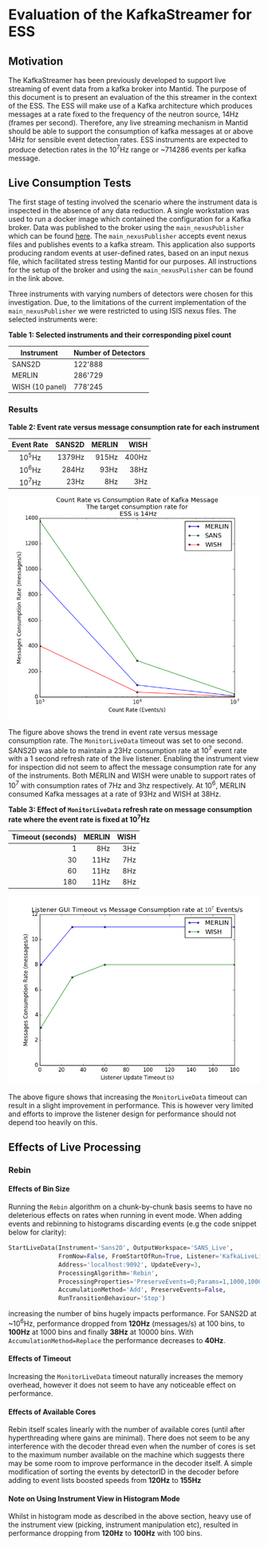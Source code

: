 # Evaluation of the KafkaStreamer for ESS
## Motivation
The KafkaStreamer has been previously developed to support live streaming of event data from a kafka broker into Mantid. 
The purpose of this document is to present an evaluation of the this streamer in the context of the ESS. 
The ESS will make use of a Kafka architecture which produces messages at a rate fixed to the frequency of the neutron source, 14Hz (frames per second). 
Therefore, any live streaming mechanism in Mantid should be able to support the consumption of kafka messages at or above 14Hz for sensible event detection rates. 
ESS instruments are expected to produce detection rates in the 10<sup>7</sup>Hz range or ~714286 events per kafka message.

## Live Consumption Tests
The first stage of testing involved the scenario where the instrument data is inspected in the absence of any data reduction. 
A single workstation was used to run a docker image which contained the configuration for a Kafka broker. 
Data was published to the broker using the `main_nexusPublisher` which can be found [here](https://github.com/ess-dmsc/NeXus-Streamer). 
The `main_nexusPublisher` accepts event nexus files and publishes events to a kafka stream. 
This application also supports producing random events at user-defined rates, based on an input nexus file, which facilitated stress testing Mantid for our purposes. 
All instructions for the setup of the broker and using the `main_nexusPulisher` can be found in the link above.

Three instruments with varying numbers of detectors were chosen for this investigation. 
Due, to the limitations of the current implementation of the `main_nexusPublisher` we were restricted to using ISIS nexus files. 
The selected instruments were:

**Table 1: Selected instruments and their corresponding pixel count**

Instrument|Number of Detectors
---|---
SANS2D|122'888
MERLIN|286'729
WISH (10 panel)|778'245

### Results
**Table 2: Event rate versus message consumption rate for each instrument**

Event Rate|SANS2D|MERLIN|WISH
:-:|--:|--:|--:
10<sup>5</sup>Hz|1379Hz|915Hz|400Hz
10<sup>6</sup>Hz|284Hz|93Hz|38Hz
10<sup>7</sup>Hz|23Hz|8Hz|3Hz

![Trend1](figure_1.png)

The figure above shows the trend in event rate versus message consumption rate. 
The `MonitorLiveData` timeout was set to one second. 
SANS2D was able to maintain a 23Hz consumption rate at 10<sup>7</sup> event rate with a 1 second refresh rate of the live listener. 
Enabling the instrument view for inspection did not seem to affect the message consumption rate for any of the instruments. 
Both MERLIN and WISH were unable to support rates of 10<sup>7</sup> with consumption rates of 7Hz and 3hz respectively. 
At 10<sup>6</sup>, MERLIN consumed Kafka messages at a rate of 93Hz and WISH at 38Hz.

**Table 3: Effect of `MonitorLiveData` refresh rate on message consumption rate where the event rate is fixed at 10<sup>7</sup>Hz**

Timeout (seconds)|MERLIN|WISH
--:|--:|--:
1|8Hz|3Hz 
30|11Hz|7Hz
60|11Hz|8Hz
180|11Hz|8Hz

![Trend2](figure_2.png)

The above figure shows that increasing the `MonitorLiveData` timeout can result in a slight improvement in performance. 
This is however very limited and efforts to improve the listener design for performance should not depend too heavily on this.

## Effects of Live Processing

### Rebin
#### Effects of Bin Size
Running the `Rebin` algorithm on a chunk-by-chunk basis seems to have no deleterious effects on rates when running in event mode. 
When adding events and rebinning to histograms discarding events (e.g the code snippet below for clarity):

```python
StartLiveData(Instrument='Sans2D', OutputWorkspace='SANS_Live',
              FromNow=False, FromStartOfRun=True, Listener='KafkaLiveLister',
              Address='localhost:9092', UpdateEvery=3,
              ProcessingAlgorithm='Rebin',
              ProcessingProperties='PreserveEvents=0;Params=1,1000,100006',
              AccumulationMethod='Add', PreserveEvents=False,
              RunTransitionBehaviour='Stop')
```

increasing the number of bins hugely impacts performance. 
For SANS2D at ~10<sup>6</sup>Hz, performance dropped from **120Hz** (messages/s) at 100 bins, to **100Hz** at 1000 bins and finally **38Hz** at 10000 bins. 
With `AccumulationMethod=Replace` the performance decreases to **40Hz**.   

#### Effects of Timeout
Increasing the `MonitorLiveData` timeout naturally increases the memory overhead, however it does not seem to have any noticeable effect on performance.

#### Effects of Available Cores

Rebin itself scales linearly with the number of available cores (until after hyperthreading where gains are minimal).
There does not seem to be any interference with the decoder thread even when the number of cores is set to the maximum number available on the machine which suggests there may be some room to improve performance in the decoder itself.
A simple modification of sorting the events by detectorID in the decoder before adding to event lists boosted speeds from **120Hz** to **155Hz**

#### Note on Using Instrument View in Histogram Mode
Whilst in histogram mode as described in the above section, heavy use of the instrument view (picking, instrument manipulation etc), resulted in performance dropping from **120Hz** to **100Hz** with 100 bins.